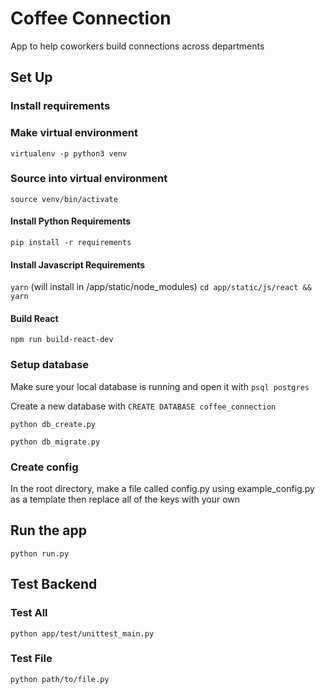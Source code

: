# Coffee Connection
App to help coworkers build connections across departments

## Set Up

### Install requirements

### Make virtual environment
`virtualenv -p python3 venv`

### Source into virtual environment
`source venv/bin/activate`

#### Install Python Requirements
`pip install -r requirements`

#### Install Javascript Requirements
`yarn` (will install in /app/static/node_modules)
`cd app/static/js/react && yarn`

#### Build React
`npm run build-react-dev`

### Setup database
Make sure your local database is running and open it with
`psql postgres`

Create a new database with `CREATE DATABASE coffee_connection`

`python db_create.py`

`python db_migrate.py`

### Create config
In the root directory, make a file called config.py using example_config.py as a template then replace all of the keys with your own

## Run the app
`python run.py`

## Test Backend
### Test All
`python app/test/unittest_main.py`
### Test File
`python path/to/file.py`
